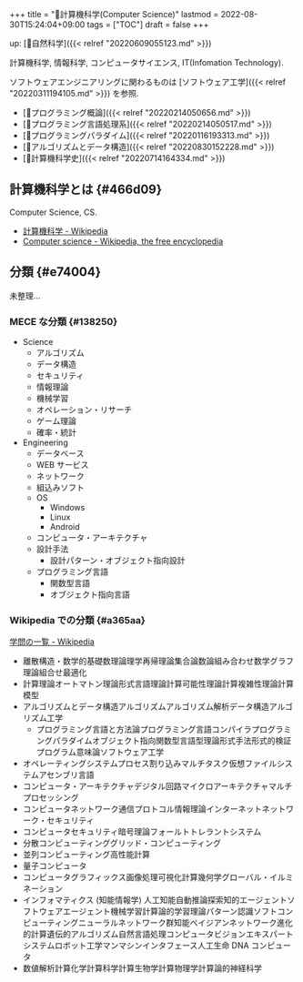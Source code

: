 +++
title = "📂計算機科学(Computer Science)"
lastmod = 2022-08-30T15:24:04+09:00
tags = ["TOC"]
draft = false
+++

up: [📁自然科学]({{< relref "20220609055123.md" >}})

計算機科学, 情報科学, コンピュータサイエンス, IT(Infomation Technology).

ソフトウェアエンジニアリングに関わるものは [ソフトウェア工学]({{< relref "20220311194105.md" >}}) を参照.

-   [📂プログラミング概論]({{< relref "20220214050656.md" >}})
-   [📂プログラミング言語処理系]({{< relref "20220214050517.md" >}})
-   [📂プログラミングパラダイム]({{< relref "20220116193313.md" >}})
-   [📂アルゴリズムとデータ構造]({{< relref "20220830152228.md" >}})
-   [📝計算機科学史]({{< relref "20220714164334.md" >}})


## 計算機科学とは {#466d09}

Computer Science, CS.

-   [計算機科学 - Wikipedia](http://ja.wikipedia.org/wiki/%E8%A8%88%E7%AE%97%E6%A9%9F%E7%A7%91%E5%AD%A6)
-   [Computer science - Wikipedia, the free encyclopedia](http://en.wikipedia.org/wiki/Computer_science)


## 分類 {#e74004}

未整理...


### MECE な分類 {#138250}

-   Science
    -   アルゴリズム
    -   データ構造
    -   セキュリティ
    -   情報理論
    -   機械学習
    -   オペレーション・リサーチ
    -   ゲーム理論
    -   確率・統計
-   Engineering
    -   データベース
    -   WEB サービス
    -   ネットワーク
    -   組込みソフト
    -   OS
        -   Windows
        -   Linux
        -   Android
    -   コンピュータ・アーキテクチャ
    -   設計手法
        -   設計パターン・オブジェクト指向設計
    -   プログラミング言語
        -   関数型言語
        -   オブジェクト指向言語


### Wikipedia での分類 {#a365aa}

[学問の一覧 - Wikipedia](http://ja.wikipedia.org/wiki/%E5%AD%A6%E5%95%8F%E3%81%AE%E4%B8%80%E8%A6%A7)

-   離散構造・数学的基礎数理論理学再帰理論集合論数論組み合わせ数学グラフ理論組合せ最適化
-   計算理論オートマトン理論形式言語理論計算可能性理論計算複雑性理論計算模型
-   アルゴリズムとデータ構造アルゴリズムアルゴリズム解析データ構造アルゴリズム工学
    -   プログラミング言語と方法論プログラミング言語コンパイラプログラミングパラダイムオブジェクト指向関数型言語型理論形式手法形式的検証プログラム意味論ソフトウェア工学
-   オペレーティングシステムプロセス割り込みマルチタスク仮想ファイルシステムアセンブリ言語
-   コンピュータ・アーキテクチャデジタル回路マイクロアーキテクチャマルチプロセッシング
-   コンピュータネットワーク通信プロトコル情報理論インターネットネットワーク・セキュリティ
-   コンピュータセキュリティ暗号理論フォールトトレラントシステム
-   分散コンピューティンググリッド・コンピューティング
-   並列コンピューティング高性能計算
-   量子コンピュータ
-   コンピュータグラフィックス画像処理可視化計算幾何学グローバル・イルミネーション
-   インフォマティクス (知能情報学)
    人工知能自動推論探索知的エージェントソフトウェアエージェント機械学習計算論的学習理論パターン認識ソフトコンピューティングニューラルネットワーク群知能ベイジアンネットワーク進化的計算遺伝的アルゴリズム自然言語処理コンピュータビジョンエキスパートシステムロボット工学マンマシンインタフェース人工生命
    DNA コンピュータ
-   数値解析計算化学計算科学計算生物学計算物理学計算論的神経科学
